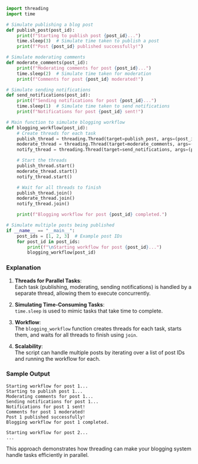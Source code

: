 
```python
import threading
import time

# Simulate publishing a blog post
def publish_post(post_id):
    print(f"Starting to publish post {post_id}...")
    time.sleep(3)  # Simulate time taken to publish a post
    print(f"Post {post_id} published successfully!")

# Simulate moderating comments
def moderate_comments(post_id):
    print(f"Moderating comments for post {post_id}...")
    time.sleep(2)  # Simulate time taken for moderation
    print(f"Comments for post {post_id} moderated!")

# Simulate sending notifications
def send_notifications(post_id):
    print(f"Sending notifications for post {post_id}...")
    time.sleep(1)  # Simulate time taken to send notifications
    print(f"Notifications for post {post_id} sent!")

# Main function to simulate blogging workflow
def blogging_workflow(post_id):
    # Create threads for each task
    publish_thread = threading.Thread(target=publish_post, args=(post_id,))
    moderate_thread = threading.Thread(target=moderate_comments, args=(post_id,))
    notify_thread = threading.Thread(target=send_notifications, args=(post_id,))

    # Start the threads
    publish_thread.start()
    moderate_thread.start()
    notify_thread.start()

    # Wait for all threads to finish
    publish_thread.join()
    moderate_thread.join()
    notify_thread.join()

    print(f"Blogging workflow for post {post_id} completed.")

# Simulate multiple posts being published
if __name__ == "__main__":
    post_ids = [1, 2, 3]  # Example post IDs
    for post_id in post_ids:
        print(f"\nStarting workflow for post {post_id}...")
        blogging_workflow(post_id)
```

### Explanation

1. **Threads for Parallel Tasks**:  
   Each task (publishing, moderating, sending notifications) is handled by a separate thread, allowing them to execute concurrently.

2. **Simulating Time-Consuming Tasks**:  
   `time.sleep` is used to mimic tasks that take time to complete.

3. **Workflow**:  
   The `blogging_workflow` function creates threads for each task, starts them, and waits for all threads to finish using `join`.

4. **Scalability**:  
   The script can handle multiple posts by iterating over a list of post IDs and running the workflow for each.

### Sample Output
```
Starting workflow for post 1...
Starting to publish post 1...
Moderating comments for post 1...
Sending notifications for post 1...
Notifications for post 1 sent!
Comments for post 1 moderated!
Post 1 published successfully!
Blogging workflow for post 1 completed.

Starting workflow for post 2...
...
``` 

This approach demonstrates how threading can make your blogging system handle tasks efficiently in parallel.

